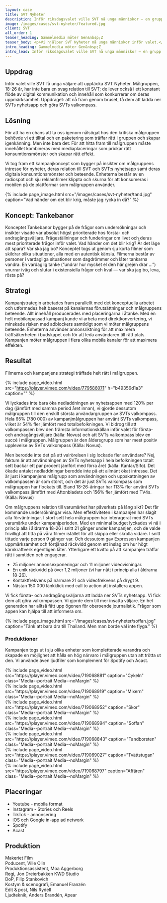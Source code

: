 ```yaml
---
layout: case
title: SVT Nyheter
description: Inför riksdagsvalet ville SVT nå unga människor — en grupp som lever på nätet, scrollar förbi det mesta, och skoningslöst dömer ut allt som känns fejk, fel och pinsamt. Så här gjorde vi.
image: /images/cases/svt-nyheter/featured.jpg
client: SVT
all_order: 1
teaser_heading: Gammelmedia möter Gen&nbsp;Z
teaser_body: <p>Vi hjälper SVT Nyheter nå unga människor inför valet.</p>
intro_heading: Gammelmedia möter Gen&nbsp;Z
intro_lead: Inför riksdagsvalet ville SVT nå unga människor — en grupp som lever på nätet, scrollar förbi det mesta, och skoningslöst dömer ut allt som känns fejk, fel och pinsamt. Så här gjorde vi.
---
```


## Uppdrag

Inför valet ville SVT få unga väljare att upptäcka SVT Nyheter. Målgruppen, 18-26 år, har inte bara en svag relation till SVT; de lever också i ett konstant flöde av digital kommunikation och innehåll som konkurrerar om deras uppmärksamhet. Uppdraget: att nå fram genom bruset, få dem att ladda ner SVTs nyhetsapp och göra SVTs valkompass. 

## Lösning 

För att ha en chans att ta oss igenom nålsögat hos den kritiska målgruppen behövde vi ett tilltal och en paketering som träffar rätt i gruppen och skapar igenkänning. Men inte bara det: För att hitta fram till målgruppen måste innehållet kombineras med mediaplaceringar som prickar rätt konsumtionsmönster och skapar rätt effekt. 

Vi tog fram ett kampanjkoncept som bygger på insikter om målgruppens intresse för nyheter, deras relation till SVT och SVT:s nyhetsapp samt deras digitala konsumtionsmönster och beteende. Enheterna består av en radiospot och sju reklamfilmer klippta och skurna för att konsumeras i mobilen på de plattformar som målgruppen använder.

{%
  include page_image.html
  src="/images/cases/svt-nyheter/tand.jpg"
  caption="Vad händer om det blir krig, måste jag rycka in då?"
%}

## Koncept: Tankebanor

Konceptet Tankebanor bygger på de frågor som undersökningar och insikter visade var absolut högst prioriterade hos första- och andragångsväljare. Frågeställningar och funderingar om livet och deras mest prioriterade frågor inför valet. Vad händer om det blir krig? Är det läge att spara? Var ska jag bo? Konceptet togs ut genom sju korta filmer som skildrar olika situationer, alla med en autentisk känsla. Filmerna består av personer i vardagliga situationer som dagdrömmer och låter tankarna vandra. En vardaglig tanke (“undrar hur mycket el den här grejen drar …”) snurrar iväg och slutar i existensiella frågor och kval — var ska jag bo, leva, rösta på? 

## Strategi

Kampanjstrategin arbetades fram parallellt med det konceptuella arbetet och utformades helt baserat på kanalernas förutsättningar och målgruppens beteende. Allt innehåll producerades med placeringarna i åtanke. Med en helt mobilanpassad kampanj kunde vi arbeta med direktkonvertering, vi minskade risken med adblockers samtidigt som vi möter målgruppens beteende. Enheterna använder annonsriktning för att maximera träffsäkerheten i budskapet och för att leda användaren till rätt plats. Kampanjen möter målgruppen i flera olika mobila kanaler för att maximera effekten.


## Resultat

Filmerna och kampanjens strategi träffade helt rätt i målgruppen. 

{%
  include page_video.html
  src="https://player.vimeo.com/video/779586071"
  h="b49356d1a3"
  caption=""
%}


Vi lyckades inte bara öka nedladdningen av nyhetsappen med 120% per dag (jämfört med samma period året innan), vi gjorde dessutom målgruppen till den enskilt största användargruppen av SVTs valkompass. Hela 65% (780 000) av kampanjmålgruppen har använt SVTs valkompass, vilket är 54% fler jämfört med totalbefolkningen. Vi bidrog till att valkompassen blev den främsta informationskällan inför valet för första- och andragångsväljare (källa: Novus) och att SVTs valkompass blev en succé i målgruppen. Målgruppen är den åldersgrupp som har mest positiv upplevelse av SVTs valkompass (Källa: Novus).

Men berodde inte det på att valrörelsen i sig lockade fler användare? Nej, faktum är att användningen av SVTs nyhetsapp i hela befolkningen totalt sett backar ett par procent jämfört med förra året (källa: Kantar/Sifo). Det ökade antalet nedladdningar berodde inte på ett allmänt ökat intresse. Det är just i kampanjens målgrupp som användningen och uppskattningen av valkompassen är som störst, och det är just SVTs valkompass som målgruppen har flockats till. Bland 18-26-åringar har 113% fler använt SVTs valkompass jämfört med Aftonbladets och 156% fler jämfört med TV4s. (Källa: Novus)

Om målgruppens relation till varumärket har påverkats på lång sikt? Det får kommande undersökningar visa. Men effektiviteten i kampanjen har slagit alla förväntningar. I stort sett hela målgruppen har interagerat med SVTs varumärke under kampanjperioden. Med en minimal budget lyckades vi nå i princip alla i åldrarna 18-26 i snitt 21 gånger under kampanjen, och de valde frivilligt att titta på våra filmer istället för att skippa eller skrolla vidare. I snitt tittade varje person 9 gånger var. Och dessutom gav Expressen kampanjen uppmärksamhet och förtjänad räckvidd genom ett inslag om hur högt kärnkraftverk egentligen låter. Ytterligare ett kvitto på att kampanjen träffar rätt i samtiden och engagerar.


- 25 miljoner annonsexponeringar och 11 miljoner videovisningar.
- En unik räckvidd på över 1,2 miljoner (vi har nått i princip alla i åldrarna 18-26).
- Kontaktfrekvens på närmare 21 och videofrekvens på drygt 9.
- Nästan 150 000 länkklick med call to action att installera appen.

Vi fick första- och andragångsväljarna att ladda ner SVTs nyhetsapp. Vi fick dem att göra valkompassen. Vi gjorde dem till mer insatta väljare. En hel generation har alltså fått upp ögonen för oberoende journalistik.
Frågor som appen kan hjälpa till att informera om.

{%
  include page_image.html
  src="/images/cases/svt-nyheter/soffan.jpg"
  caption="Tänk att bara dra till Thailand. Men man borde väl inte flyga." 
  %}

### Produktioner
Kampanjen togs ut i sju olika enheter som kompletterade varandra och skapade en möjlighet att hålla en hög närvaro i målgruppen utan att trötta ut den. Vi använde även ljudfiler som komplement för Spotify och Acast.


<div class="Grid-offset u-spacingTopDecaGentle">
  <div class="Grid Grid--padded Grid--compensatePadded">
    <div class="Grid-item Grid-item-s--12-of-24 Grid-item-l--8-of-24">
{%
  include page_video.html
  src="https://player.vimeo.com/video/719068881"
  caption="Cykeln"
  class="Media--portrait Media--noMargin"
%}
    </div>
    <div class="Grid-item Grid-item-s--12-of-24 Grid-item-l--8-of-24">
{%
  include page_video.html
  src="https://player.vimeo.com/video/719068919"
  caption="Mixern"
  class="Media--portrait Media--noMargin"
%}
    </div>
    <div class="Grid-item Grid-item-s--12-of-24 Grid-item-l--8-of-24">
{%
  include page_video.html
  src="https://player.vimeo.com/video/719068952"
  caption="Skor"
  class="Media--portrait Media--noMargin"
%}
    </div>
    <div class="Grid-item Grid-item-s--12-of-24 Grid-item-l--8-of-24">
{%
  include page_video.html
  src="https://player.vimeo.com/video/719068994"
  caption="Soffan"
  class="Media--portrait Media--noMargin"
%}
    </div>
    <div class="Grid-item Grid-item-s--12-of-24 Grid-item-l--8-of-24">
{%
  include page_video.html
  src="https://player.vimeo.com/video/719068843"
  caption="Tandborsten"
  class="Media--portrait Media--noMargin"
%}
    </div>
    <div class="Grid-item Grid-item-s--12-of-24 Grid-item-l--8-of-24">
{%
  include page_video.html
  src="https://player.vimeo.com/video/719069027"
  caption="Tvättstugan"
  class="Media--portrait Media--noMargin"
%}
    </div>
     <div class="Grid-item Grid-item-s--12-of-24 Grid-item-l--8-of-24">
{%
  include page_video.html
  src="https://player.vimeo.com/video/719068797"
  caption="Affären"
  class="Media--portrait Media--noMargin"
%}
    </div>
  </div>
</div>



## Placeringar

* Youtube - mobila format
* Instagram - Stories och Reels
* TikTok - annonsering
* iOS och Google in-app ad network 
* Spotify 
* Acast


## Produktion
Makeriet Film <br>
Poducent, Ville Olin <br>
Produktionsassistent, Moa Aggerborg <br>
Regi, Jon Dreierbakken KWD Studio <br>
DoP, Filip Stankovich <br>
Kostym & scenografi, Emanuel Franzén <br>
Edit & post, Nils Rydell <br>
Ljudteknik, Anders Brandén, Apear
